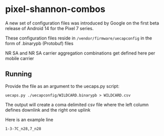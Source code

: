 # pixel-shannon-combos
A new set of configuration files was introduced by Google on the first beta release of Android 14 for the Pixel 7 series.

These configuration files reside in `/vendor/firmware/uecapconfig` in the form of .binarypb (Protobuf) files

NR SA and NR SA carrier aggregation combinations get defined here per mobile carrier

## Running
Provide the file as an argument to the uecaps.py script:

`uecaps.py ./uecapconfig/WILDCARD.binarypb > WILDCARD.csv`

The output will create a coma delimited csv file where the left column defines downlink and the right one uplink

Here is an example line

`1-3-7C_n28,7_n28`
